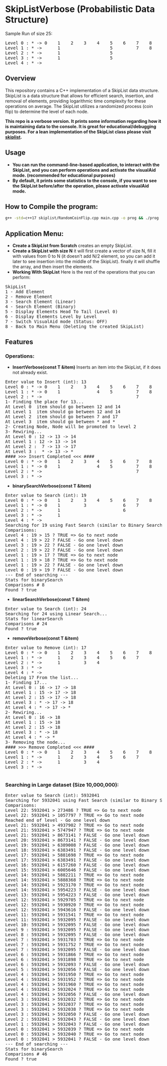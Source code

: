 # SkipListVerbose (Probabilistic Data Structure)

Sample Run of size 25:
<pre>
Level 0 : * -> 0    1    2    3    4    5    6    7    8    9    10   11   12   13   14   15   16   17   18   19   20   21   22   23   24   25    -> * 
Level 1 : * ->      1                   5         7    8         10   11                  15        17   18   19   20        22        24   25    -> * 
Level 2 : * ->      1                   5                        10                       15             18                            24   25    -> * 
Level 3 : * ->      1                   5                                                                18                                       -> * 
Level 4 : * ->                                                                                           18                                       -> * 
</pre>
## Overview

This repository contains a C++ implementation of a SkipList data structure. SkipList is a data structure that allows for efficient search, insertion, and removal of elements, providing logarithmic time complexity for these operations on average. The SkipList utilizes a randomized process (coin flip) to determine the level of each node.

**This repo is a verbose version. It prints some information regarding how it is maintaining data to the console. It is great for educational/debugging purposes.
For a lean implementation of the SkipList class please visit [skiplist](https://github.com/hassan-attar/skiplist).**

## Usage

- **You can run the command-line-based application, to interact with the SkipList, and you can perform operations and activate the visualAid mode. (recommended for educational purposes)**
- **By default, it prints some statistics to the console, if you want to see the SkipList before/after the operation, please activate visualAid mode.**
## How to Compile the program:
```bash
g++ -std=c++17 skiplist/RandomCoinFlip.cpp main.cpp -o prog && ./prog
```
## Application Menu:
- **Create a SkipList from Scratch**
creates an empty SkipList.
- **Create a SkipList with size N**
it will first create a vector of size N, fill it with values from 0 to N (it doesn't add N/2 element, so you can add it later to see insertion into the middle of the SkipList). finally it will shuffle the array, and then insert the elements.
- **Working With SkipList**
Here is the rest of the operations that you can perform:
<pre>
SkipList
1 - Add Element
2 - Remove Element
3 - Search Element (Linear)
4 - Search Element (Binary)
5 - Display Elements Head To Tail (Level 0)
6 - Display Elements Level by Level
7 - Switch VisualAid mode (Status: OFF)
8 - Back to Main Menu (Deleting the created SkipList)
</pre>
## Features
### Operations:
- **InsertVerbose(const T &item)**
Inserts an item into the SkipList, if it does not already exist.
<pre>
Enter value to Insert (int): 13
Level 0 : * -> 0    1    2    3    4    5    6    7    8    9    10   11   12   14   15   16   17   18   19   20   21   22   23   24   25    -> * 
Level 1 : * -> 0    1              4    5         7    8                   12   14             17                                            -> * 
Level 2 : * ->                                    7                                            17                                            -> * 
1- Finding the place for 13...
At Level 0  item should go between 12 and 14
At Level 1  item should go between 12 and 14
At Level 2  item should go between 7 and 17
At Level 3  item should go between * and *
2- Creating Node, Node will be promoted to level 2
3- Rewiring...
At Level 0 : 12 -> 13 -> 14
At Level 1 : 12 -> 13 -> 14
At Level 2 :  7 -> 13 -> 17
At Level 3 :  * -> 13 -> *
#### >>> Insert Completed <<< ####
Level 0 : * -> 0    1    2    3    4    5    6    7    8    9    10   11   12   13   14   15   16   17   18   19   20   21   22   23   24   25    -> * 
Level 1 : * -> 0    1              4    5         7    8                   12   13   14             17                                            -> * 
Level 2 : * ->                                    7                             13                  17                                            -> *
Level 3 : * ->                                                                  13                                                                -> *
</pre>

- **binarySearchVerbose(const T &item)**
<pre>
Enter value to Search (int): 19
Level 0 : * -> 0    1    2    3    4    5    6    7    8    9    10   11   12   13   14   15   16   17   18   19   20   21   22   23   24   25   26   27   28   29   30    -> * 
Level 1 : * -> 0    1         3              6    7         9              12   13        15        17   18                  22        24                       29   30    -> * 
Level 2 : * ->      1                        6                             12             15                                 22                                 29         -> * 
Level 3 : * ->      1                                                      12             15                                 22                                            -> * 
Level 4 : * ->                                                                            15                                 22                                            -> * 
Searching for 19 using Fast Search (similar to Binary Search)...
Comparisons: 
Level 4 : 19 > 15 ? TRUE => Go to next node
Level 4 : 19 > 22 ? FALSE - Go one level down
Level 3 : 19 > 22 ? FALSE - Go one level down
Level 2 : 19 > 22 ? FALSE - Go one level down
Level 1 : 19 > 17 ? TRUE => Go to next node
Level 1 : 19 > 18 ? TRUE => Go to next node
Level 1 : 19 > 22 ? FALSE - Go one level down
Level 0 : 19 > 19 ? FALSE - Go one level down
--- End of searching ---
Stats for binarySearch
Comparisons # 8
Found ? true
</pre>

- **linearSearchVerbose(const T &item)**
<pre>
Enter value to Search (int): 24
Searching for 24 using Linear Search...
Stats for linearSearch
Comparisons # 24
Found ? true
</pre>

- **removeVerbose(const T &item)**
<pre>
Enter value to Remove (int): 17
Level 0 : * -> 0    1    2    3    4    5    6    7    8    9    10   11   12   14   15   16   17   18   19   20   21   22   23   24   25    -> * 
Level 1 : * ->      1    2    3    4    5    6    7         9                        15        17   18        20                       25    -> * 
Level 2 : * ->      1         3    4                                                 15        17   18        20                             -> * 
Level 3 : * ->                                                                                 17   18        20                             -> * 
Level 4 : * ->                                                                                 17                                            -> * 
Deleting 17 From the list...
1- Finding 17...
At Level 0 : 16 -> 17 -> 18
At Level 1 : 15 -> 17 -> 18
At Level 2 : 15 -> 17 -> 18
At Level 3 : * -> 17 -> 18
At Level 4 : * -> 17 -> *
2- Rewiring...
At Level 0 : 16 -> 18
At Level 1 : 15 -> 18
At Level 2 : 15 -> 18
At Level 3 : * -> 18
At Level 4 : * -> *
3- Removing the node...
#### >>> Remove Completed <<< ####
Level 0 : * -> 0    1    2    3    4    5    6    7    8    9    10   11   12   14   15   16   18   19   20   21   22   23   24   25    -> * 
Level 1 : * ->      1    2    3    4    5    6    7         9                        15        18        20                       25    -> * 
Level 2 : * ->      1         3    4                                                 15        18        20                             -> * 
Level 3 : * ->                                                                                 18        20                             -> * 

</pre>

### Searching in Large dataset (Size 10,000,000):
<pre>
Enter value to Search (int): 5932041
Searching for 5932041 using Fast Search (similar to Binary Search)...
Comparisons: 
Level 22: 5932041 > 273486 ? TRUE => Go to next node
Level 22: 5932041 > 1057797 ? TRUE => Go to next node
Reached end of level - Go one level down
Level 21: 5932041 > 4937902 ? TRUE => Go to next node
Level 21: 5932041 > 5747947 ? TRUE => Go to next node
Level 21: 5932041 > 8673141 ? FALSE - Go one level down
Level 20: 5932041 > 8673141 ? FALSE - Go one level down
Level 19: 5932041 > 6389008 ? FALSE - Go one level down
Level 18: 5932041 > 6383491 ? FALSE - Go one level down
Level 17: 5932041 > 5881698 ? TRUE => Go to next node
Level 17: 5932041 > 6383491 ? FALSE - Go one level down
Level 16: 5932041 > 6157260 ? FALSE - Go one level down
Level 15: 5932041 > 6005646 ? FALSE - Go one level down
Level 14: 5932041 > 5882211 ? TRUE => Go to next node
Level 14: 5932041 > 5888368 ? TRUE => Go to next node
Level 14: 5932041 > 5923170 ? TRUE => Go to next node
Level 14: 5932041 > 5954223 ? FALSE - Go one level down
Level 13: 5932041 > 5954223 ? FALSE - Go one level down
Level 12: 5932041 > 5929705 ? TRUE => Go to next node
Level 12: 5932041 > 5930920 ? TRUE => Go to next node
Level 12: 5932041 > 5943616 ? FALSE - Go one level down
Level 11: 5932041 > 5931541 ? TRUE => Go to next node
Level 11: 5932041 > 5932095 ? FALSE - Go one level down
Level 10: 5932041 > 5932095 ? FALSE - Go one level down
Level 9 : 5932041 > 5932095 ? FALSE - Go one level down
Level 8 : 5932041 > 5932095 ? FALSE - Go one level down
Level 7 : 5932041 > 5931703 ? TRUE => Go to next node
Level 7 : 5932041 > 5931752 ? TRUE => Go to next node
Level 7 : 5932041 > 5932095 ? FALSE - Go one level down
Level 6 : 5932041 > 5931866 ? TRUE => Go to next node
Level 6 : 5932041 > 5931898 ? TRUE => Go to next node
Level 6 : 5932041 > 5932093 ? FALSE - Go one level down
Level 5 : 5932041 > 5932056 ? FALSE - Go one level down
Level 4 : 5932041 > 5931950 ? TRUE => Go to next node
Level 4 : 5932041 > 5931952 ? TRUE => Go to next node
Level 4 : 5932041 > 5931960 ? TRUE => Go to next node
Level 4 : 5932041 > 5932024 ? TRUE => Go to next node
Level 4 : 5932041 > 5932056 ? FALSE - Go one level down
Level 3 : 5932041 > 5932032 ? TRUE => Go to next node
Level 3 : 5932041 > 5932037 ? TRUE => Go to next node
Level 3 : 5932041 > 5932038 ? TRUE => Go to next node
Level 3 : 5932041 > 5932050 ? FALSE - Go one level down
Level 2 : 5932041 > 5932043 ? FALSE - Go one level down
Level 1 : 5932041 > 5932043 ? FALSE - Go one level down
Level 0 : 5932041 > 5932039 ? TRUE => Go to next node
Level 0 : 5932041 > 5932040 ? TRUE => Go to next node
Level 0 : 5932041 > 5932041 ? FALSE - Go one level down
--- End of searching ---
Stats for binarySearch
Comparisons # 46
Found ? true
</pre>
